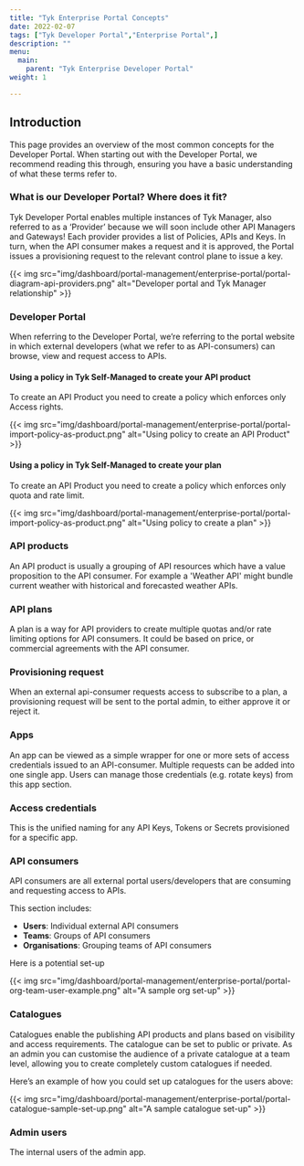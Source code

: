 ```yaml
---
title: "Tyk Enterprise Portal Concepts"
date: 2022-02-07
tags: ["Tyk Developer Portal","Enterprise Portal",]
description: ""
menu:
  main:
    parent: "Tyk Enterprise Developer Portal"
weight: 1

---
```


## Introduction

This page provides an overview of the most common concepts for the Developer Portal. When starting out with the Developer Portal, we recommend reading this through, ensuring you have a basic understanding of what these terms refer to.

### What is our Developer Portal? Where does it fit?


Tyk Developer Portal enables multiple instances of Tyk Manager, also referred to as a ‘Provider’ because we will soon include other API Managers and Gateways! Each provider provides a list of Policies, APIs and Keys.
In turn, when the API consumer makes a request and it is approved, the Portal issues a provisioning request to the relevant control plane to issue a key.

{{< img src="img/dashboard/portal-management/enterprise-portal/portal-diagram-api-providers.png" alt="Developer portal and Tyk Manager relationship" >}}


### Developer Portal

When referring to the Developer Portal, we’re referring to the portal website in which external developers (what we refer to as API-consumers) can browse, view and request access to APIs.

#### Using a policy in Tyk Self-Managed to create your API product

To create an API Product you need to create a policy which enforces only Access rights.

{{< img src="img/dashboard/portal-management/enterprise-portal/portal-import-policy-as-product.png" alt="Using policy to create an API Product" >}}


#### Using a policy in Tyk Self-Managed to create your plan

To create an API Product you need to create a policy which enforces only quota and rate limit.

{{< img src="img/dashboard/portal-management/enterprise-portal/portal-import-policy-as-product.png" alt="Using policy to create a plan" >}}

### API products

An API product is usually a grouping of API resources which have a value proposition to the API consumer. For example a 'Weather API' might bundle current weather with historical and forecasted weather APIs.

### API plans

A plan is a way for API providers to create multiple quotas and/or rate limiting options for API consumers. It could be based on price, or commercial agreements with the API consumer.

### Provisioning request

When an external api-consumer requests access to subscribe to a plan, a provisioning request will be sent to the portal admin, to either approve it or reject it.

### Apps

An app can be viewed as a simple wrapper for one or more sets of access credentials issued to an API-consumer. Multiple requests can be added into one single app. Users can manage those credentials (e.g. rotate keys) from this app section.

### Access credentials

This is the unified naming for any API Keys, Tokens or Secrets provisioned for a specific app.

### API consumers

API consumers are all external portal users/developers that are consuming and requesting access to APIs.

This section includes:
- **Users**: Individual external API consumers
- **Teams**: Groups of API consumers
- **Organisations**: Grouping teams of API consumers

Here is a potential set-up

{{< img src="img/dashboard/portal-management/enterprise-portal/portal-org-team-user-example.png" alt="A sample org set-up" >}}

### Catalogues

Catalogues enable the publishing API products and plans based on visibility and access requirements. The catalogue can be set to public or private. As an admin you can customise the audience of a private catalogue at a team level, allowing you to create completely custom catalogues if needed.

Here’s an example of how you could set up catalogues for the users above:

{{< img src="img/dashboard/portal-management/enterprise-portal/portal-catalogue-sample-set-up.png" alt="A sample catalogue set-up" >}}

### Admin users

The internal users of the admin app.
